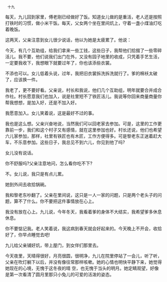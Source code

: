      十九 

   每天，九儿回到家里，傅老刚已经做好了饭。知道女儿做的是重活，老人还是按照打铁时的习惯，做小米干饭。每天，父女两个坐在里间炕上，守着一盏小煤油灯吃着晚饭。 

   这两天，父亲注意到女儿很少说话，他以为她是太疲累了。他说： 

   今天，有几个互助组，给我们拿来一些工钱，这些日子，我帮他们拾掇了一些零碎活儿。我不要，他们说我们出门在外，又没有园子地里的收成，只凭着手艺生活，一定要我收下，我想眼下就要过年了，你也该添些衣裳。

   不添也可以。女儿低着头说，过年，我把旧衣裳拆洗拆洗就行了。爹的棉袄太破了，应该换一件。

   我老了，更不要好看。父亲说，村长和我说，他们几个互助组，明年就要合并成合作社。村长愿意我们也加入，说是社里短不了铁匠活儿。我说等你回来商量商量你帮我想想，是加入好，还是不加入好。

   我愿意加入。女儿笑着说，这是最好不过的事。

   我也是这么想。父亲兴奋地说，当然我们可以回老家去参加。可是，这里的工作更靠前一步，我们和这个村子又有感情，就在这里参加也好。村长还说，他们也希望六儿家参加，那样，社里有铁匠也有木匠，工作方便得多。可是黎老东正迷着赶大车，不乐意参加。这些日子，我总见不到六儿，你见到他了吗?

   女儿没有说话。 

   你不舒服吗?父亲注意地问，怎么看你吃不下?

   不。女儿说，我只是有点儿累。

   她到外间去收拾锅碗。 

   我和黎老东吵翻了。父亲在里间说，这只是一人一家的问题，只是两个老头子的问题，算不了什么。你不要把这件事情放在心上。

   我没有放在心上。九儿说，今年冬天，我看着爹的身体不大结实，我希望爹多休息休息。

   你不要惦记我。老人笑着说，我这病到春天就会好起来的。今天晚上不开会，收拾好了，你早点睡觉去吧!

   九儿给父亲铺好炕，带上屋门，到女伴们那里去。 

   今天夜里，天晴得很好，月亮很圆，很明净，九儿在院里停站了一会儿，听了听，父亲在吹灯躺下以后，并没有像往常那样咳嗽。她的心情也明快平静下来，她觉得她现在的心境，无愧于这冬夜的晴 空，也无愧于当头的明月。她定睛观望，好像是第一次看清了圆月里那只小兔儿的可爱的活泼的姿态。

